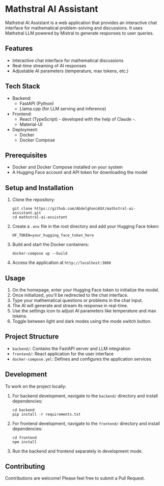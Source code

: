 # Mathstral AI Assistant

Mathstral AI Assistant is a web application that provides an interactive chat interface for mathematical problem-solving and discussions. It uses Mathstral LLM  powered by Mistral  to generate responses to user queries.

## Features

- Interactive chat interface for mathematical discussions
- Real-time streaming of AI responses
- Adjustable AI parameters (temperature, max tokens, etc.)

## Tech Stack

- Backend:
  - FastAPI (Python)
  - Llama.cpp (for LLM serving and inference)
- Frontend:
  - React (TypeScript) - developed with the help of Claude -. 
  - Material-UI
- Deployment:
  - Docker
  - Docker Compose

## Prerequisites

- Docker and Docker Compose installed on your system
- A Hugging Face account and API token for downloading the model

## Setup and Installation

1. Clone the repository:
   ```
   git clone https://github.com/AbdelghaniKbt/mathstral-ai-assistant.git
   cd mathstral-ai-assistant
   ```

2. Create a `.env` file in the root directory and add your Hugging Face token:
   ```
   HF_TOKEN=your_hugging_face_token_here
   ```

3. Build and start the Docker containers:
   ```
   docker-compose up --build
   ```

4. Access the application at `http://localhost:3000`

## Usage

1. On the homepage, enter your Hugging Face token to initialize the model.
2. Once initialized, you'll be redirected to the chat interface.
3. Type your mathematical questions or problems in the chat input.
4. The AI will generate and stream its response in real-time.
5. Use the settings icon to adjust AI parameters like temperature and max tokens.
6. Toggle between light and dark modes using the mode switch button.

## Project Structure

- `backend/`: Contains the FastAPI server and LLM integration
- `frontend/`: React application for the user interface
- `docker-compose.yml`: Defines and configures the application services

## Development

To work on the project locally:

1. For backend development, navigate to the `backend/` directory and install dependencies:
   ```
   cd backend
   pip install -r requirements.txt
   ```

2. For frontend development, navigate to the `frontend/` directory and install dependencies:
   ```
   cd frontend
   npm install
   ```

3. Run the backend and frontend separately in development mode.

## Contributing

Contributions are welcome! Please feel free to submit a Pull Request.